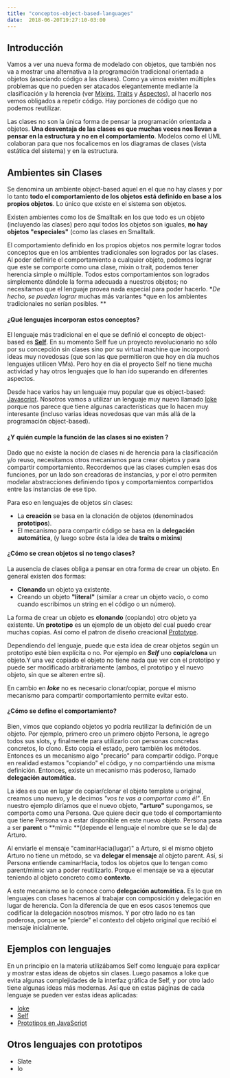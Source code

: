 ```yaml
---
title: "conceptos-object-based-languages"
date:  2018-06-20T19:27:10-03:00
---
```



## Introducción

Vamos a ver una nueva forma de modelado con objetos, que también nos va a mostrar una alternativa a la programación tradicional orientada a objetos (asociando código a las clases). Como ya vimos existen múltiples problemas que no pueden ser atacados elegantemente mediante la clasificación y la herencia (ver [Mixins](conceptos-mixins), [Traits](conceptos-traits) y [Aspectos](../conceptos-aop)), al hacerlo nos vemos obligados a repetir código. Hay porciones de código que no podemos reutilizar.


Las clases no son la única forma de pensar la programación orientada a objetos. **Una desventaja de las clases es que muchas veces nos llevan a pensar en la estructura y no en el comportamiento**. Modelos como el UML colaboran para que nos focalicemos en los diagramas de clases (vista estática del sistema) y en la estructura.


## Ambientes sin Clases

Se denomina un ambiente object-based aquel en el que no hay clases y por lo tanto **todo el comportamiento de los objetos está definido en base a los propios objetos**. Lo único que existe en el sistema son objetos. 


Existen ambientes como los de Smalltalk en los que todo es un objeto (incluyendo las clases) pero aquí todos los objetos son iguales, **no hay objetos "especiales"** (como las clases en Smalltalk.



El comportamiento definido en los propios objetos nos permite lograr todos conceptos que en los ambientes tradicionales son logrados por las clases. Al poder definirle el comportamiento a cualquier objeto, podemos lograr que este se comporte como una clase, mixin o trait, podemos tener herencia simple o múltiple. Todos estos comportamientos son logrados simplemente dándole la forma adecuada a nuestros objetos; no necesitamos que el lenguaje provea nada especial para poder hacerlo. **De hecho, se pueden lograr* muchas más variantes *que en los ambientes tradicionales no serían posibles. **



#### ¿Qué lenguajes incorporan estos conceptos?

El lenguaje más tradicional en el que se definió el concepto de object-based es **[Self](../te-self)**. En su momento Self fue un proyecto revolucionario no sólo por su concepción sin clases sino por su virtual machine que incorporó ideas muy novedosas (que son las que permitieron que hoy en día muchos lenguajes utilicen VMs). Pero hoy en día el proyecto Self no tiene mucha actividad y hay otros lenguajes que lo han ido superando en diferentes aspectos. 


Desde hace varios hay un lenguaje muy popular que es object-based: [Javascript](conceptos-object-based-languages-prototipos-en-javascript). Nosotros vamos a utilizar un lenguaje muy nuevo llamado [Ioke](../te-ioke) porque nos parece que tiene algunas características que lo hacen muy interesante (incluso varias ideas novedosas que van más allá de la programación object-based).


#### ¿Y quién cumple la función de las clases si no existen ?

Dado que no existe la noción de clases ni de herencia para la clasificación y/o reuso, necesitamos otros mecanismos para crear objetos y para compartir comportamiento. Recordemos que las clases cumplen esas dos funciones, por un lado son creadoras de instancias, y por el otro permiten modelar abstracciones definiendo tipos y comportamientos compartidos entre las instancias de ese tipo.

Para eso en lenguajes de objetos sin clases:

* La **creación** se basa en la clonación de objetos (denominados **prototipos**).
* El mecanismo para compartir código se basa en la **delegación automática**, (y luego sobre ésta la idea de **traits o mixins**)

#### ¿Cómo se crean objetos si no tengo clases?

La ausencia de clases obliga a pensar en otra forma de crear un objeto. En general existen dos formas:


* **Clonando** un objeto ya existente.
* Creando un objeto **"literal"** (similar a crear un objeto vacío, o como cuando escribimos un string en el código o un número).


La forma de crear un objeto es **clonando** (copiando) otro objeto ya existente. Un **prototipo** es un ejemplo de un objeto del cual puedo crear muchas copias. Así como el patron de diseño creacional [Prototype](http://www.oodesign.com/prototype-pattern.html).


Dependiendo del lenguaje, puede que esta idea de crear objetos según un prototipo esté bien explícita o no. Por ejemplo en ***Self*** uno **copia**/**clona** un objeto.Y una vez copiado el objeto no tiene nada que ver con el prototipo y puede ser modificado arbitrariamente (ambos, el prototipo y el nuevo objeto, sin que se alteren entre sí).

En cambio en ***Ioke*** no es necesario clonar/copiar, porque el mismo mecanismo para compartir comportamiento permite evitar esto.




#### ¿Cómo se define el comportamiento?

Bien, vimos que copiando objetos yo podría reutilizar la definición de un objeto. Por ejemplo, primero creo un primero objeto Persona, le agrego todos sus slots, y finalmente para utilizarlo con personas concretas concretos, lo clono.
Esto copia el estado, pero también los métodos.
Entonces es un mecanismo algo "precario" para compartir código. Porque en realidad estamos "copiando" el código, y no compartiéndo una misma definición.
Entonces, existe un mecanismo más poderoso, llamado **delegación automática.**

La idea es que en lugar de copiar/clonar el objeto template u original, creamos uno nuevo, y le decimos *"vos te vas a comportar como él"*.
En nuestro ejemplo diríamos que el nuevo objeto, **"arturo"** supongamos, se comporta como una Persona. Que quiere decir que todo el comportamiento que tiene Persona va a estar disponible en este nuevo objeto.
Persona pasa a ser **parent** o **mimic **(depende el lenguaje el nombre que se le da) de Arturo.

Al enviarle el mensaje "caminarHacia(lugar)" a Arturo, si el mismo objeto Arturo no tiene un método, se va **delegar el mensaje** al objeto parent. Así, si Persona entiende caminarHacia, todos los objetos que lo tengan como parent/mimic van a poder reutilizarlo.
Porque el mensaje se va a ejecutar teniendo al objeto concreto como **contexto**.

A este mecanismo se lo conoce como **delegación automática.** Es lo que en lenguajes con clases hacemos al trabajar con composición y delegación en lugar de herencia. Con la diferencia de que en esos casos tenemos que codificar la delegación nosotros mismos. Y por otro lado no es tan poderosa, porque se "pierde" el contexto del objeto original que recibió el mensaje inicialmente.
## Ejemplos con lenguajes 


En un principio en la materia utilizábamos Self como lenguaje para explicar y mostrar estas ideas de objetos sin clases. Luego pasamos a Ioke que evita algunas complejidades de la interfaz gráfica de Self, y por otro lado tiene algunas ideas más modernas.
Así que en estas páginas de cada lenguaje se pueden ver estas ideas aplicadas:
* [Ioke](../te-ioke)
* [Self](../conceptos-object-based-languages-self)
* [Prototipos en JavaScript](../conceptos-object-based-languages-prototipos-en-javascript)

## Otros lenguajes con prototipos




* Slate
* Io